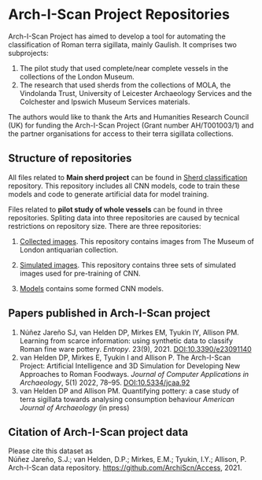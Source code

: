 # Arch-I-Scan Project Repositories
Arch-I-Scan Project has aimed to develop a tool for automating the classification of Roman terra sigillata, mainly Gaulish.
It comprises two subprojects:
1. The pilot study that used complete/near complete vessels in the collections of the London Museum.
2. The research that used sherds from the collections of MOLA, the Vindolanda Trust, University of Leicester Archaeology Services and the Colchester and Ipswich Museum Services materials.

The authors would like to thank the Arts and Humanities Research Council (UK) for funding the Arch-I-Scan Project (Grant number AH/T001003/1) and the partner organisations for access to their terra sigillata collections.
 
## Structure of repositories
All files related to **Main sherd project** can be found in [Sherd classification](https://github.com/ArchiScn/Sherd_classification) repository. This repository includes all CNN models, code to train these models and code to generate artificial data for model training.

Files related to **pilot study of whole vessels** can be found in three repositories. Spliting data into three repositories are caused by tecnical restrictions on repository size. There are three repositories:

1. [Collected images](https://github.com/ArchiScn/Collected_images). This repository contains images from The Museum of London antiquarian collection.

1. [Simulated images](https://github.com/ArchiScn/Simulated_images). This repository contains three sets of simulated images used for pre-training of CNN.

1. [Models](https://github.com/ArchiScn/Models) contains some formed CNN models.

## Papers published in Arch-I-Scan project
1. Núñez Jareño SJ, van Helden DP, Mirkes EM, Tyukin IY, Allison PM. Learning from scarce information: using synthetic data to classify Roman fine ware pottery. *Entropy*. 23(9), 2021. [DOI:10.3390/e23091140](https://doi.org/10.3390/e23091140)
2. van Helden DP, Mirkes E, Tyukin I and Allison P. The Arch-I-Scan Project: Artificial Intelligence and 3D Simulation for Developing New Approaches to Roman Foodways. *Journal of Computer Applications in Archaeology*, 5(1) 2022, 78–95. [DOI:10.5334/jcaa.92](https://doi.org/10.5334/jcaa.92)
3. van Helden DP and Allison PM. Quantifying pottery: a case study of terra sigillata towards analysing consumption behaviour *American Journal of Archaeology* (in press)





## Citation of Arch-I-Scan project data
Please cite this dataset as<br>
Núñez Jareño, S.J.; van Helden, D.P.; Mirkes, E.M.; Tyukin, I.Y.; Allison, P. Arch-I-Scan data repository. https://github.com/ArchiScn/Access, 2021.
